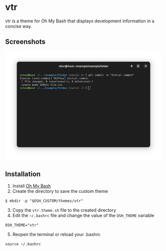 # vtr

vtr is a theme for Oh My Bash that displays development information in a concise way.

## Screenshots
![screenshot](./screenshot.png)
## Installation

1. Install [Oh My Bash](https://github.com/ohmybash/oh-my-bash)
2. Create the directory to save the custom theme
```
$ mkdir -p "$OSH_CUSTOM/themes/vtr"
```
3. Copy the `vtr.theme.sh` file to the created directory
4. Edit the `~/.bashrc` file and change the value of the `OSH_THEME` variable
```
OSH_THEME="vtr"
```
5. Reopen the terminal or reload your .bashrc
```
source ~/.bashrc
```